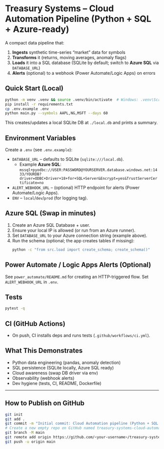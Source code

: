 # Treasury Systems – Cloud Automation Pipeline (Python + SQL + Azure-ready)

A compact data pipeline that:
1) **Ingests** synthetic time-series “market” data for symbols
2) **Transforms** it (returns, moving averages, anomaly flags)
3) **Loads** it into a SQL database (SQLite by default; switch to **Azure SQL** via `DATABASE_URL`)
4) **Alerts** (optional) to a webhook (Power Automate/Logic Apps) on errors

## Quick Start (Local)

```bash
python -m venv .venv && source .venv/bin/activate  # Windows: .venv\Scripts\activate
pip install -r requirements.txt
cp .env.example .env
python main.py --symbols AAPL,NG,MSFT --days 60
```

This creates/updates a local SQLite DB at `./local.db` and prints a summary.

## Environment Variables

Create a `.env` (see `.env.example`):
- `DATABASE_URL` – defaults to SQLite (`sqlite:///local.db`).  
  - Example **Azure SQL**:  
    `mssql+pyodbc://USER:PASSWORD@YOURSERVER.database.windows.net:1433/YOURDB?driver=ODBC+Driver+18+for+SQL+Server&Encrypt=yes&TrustServerCertificate=no`
- `ALERT_WEBHOOK_URL` – (optional) HTTP endpoint for alerts (Power Automate/Logic Apps).
- `ENV` – `local`/`dev`/`prod` (for logging tag).

## Azure SQL (Swap in minutes)
1. Create an Azure SQL Database + user.
2. Ensure your local IP is allowed (or run from an Azure runner).
3. Set `DATABASE_URL` to your Azure connection string (example above).
4. Run the schema (optional; the app creates tables if missing):
   ```bash
   python -c "from src.load import create_schema; create_schema()"
   ```

## Power Automate / Logic Apps Alerts (Optional)
See `power_automate/README.md` for creating an HTTP-triggered flow. Set `ALERT_WEBHOOK_URL` in `.env`.

## Tests
```bash
pytest -q
```

## CI (GitHub Actions)
- On push, CI installs deps and runs tests (`.github/workflows/ci.yml`).

## What This Demonstrates
- Python data engineering (pandas, anomaly detection)
- SQL persistence (SQLite locally, Azure SQL ready)
- Cloud awareness (swap DB driver via env)
- Observability (webhook alerts)
- Dev hygiene (tests, CI, README, Dockerfile)

---

## How to Publish on GitHub

```bash
git init
git add .
git commit -m "Initial commit: Cloud Automation pipeline (Python + SQL + Azure-ready)"
# Create a new empty repo on GitHub named treasury-systems-cloud-automation
git branch -M main
git remote add origin https://github.com/<your-username>/treasury-systems-cloud-automation.git
git push -u origin main
```
